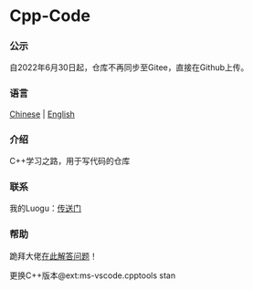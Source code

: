 # Cpp-Code
### 公示
自2022年6月30日起，仓库不再同步至Gitee，直接在Github上传。

### 语言
[Chinese](https://github.com/zrc4889/cpp-code/blob/master/README.md) | [English](https://github.com/zrc4889/cpp-code/blob/master/README.en.md)

### 介绍
C++学习之路，用于写代码的仓库

### 联系
我的Luogu：[传送门](https://www.luogu.com.cn/user/523217)

### 帮助
跪拜大佬[在此解答问题](https://github.com/zrc4889/cpp-code/issues)！

更换C++版本@ext:ms-vscode.cpptools stan